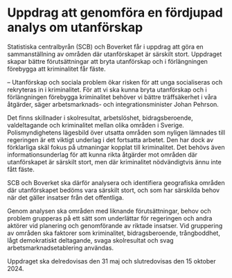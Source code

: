 # Uppdrag att genomföra en fördjupad analys om utanförskap

Statistiska centralbyrån (SCB) och Boverket får i uppdrag att göra en sammanställning av områden där utanförskapet är särskilt stort. Uppdraget skapar bättre förutsättningar att bryta utanförskap och i förlängningen förebygga att kriminalitet får fäste.

– Utanförskap och sociala problem ökar risken för att unga socialiseras och rekryteras in i kriminalitet. För att vi ska kunna bryta utanförskap och i förlängningen förebygga kriminalitet behöver vi bättre träffsäkerhet i våra åtgärder, säger arbetsmarknads- och integrationsminister Johan Pehrson.

Det finns skillnader i skolresultat, arbetslöshet, bidragsberoende, valdeltagande och kriminalitet mellan olika områden i Sverige. Polismyndighetens lägesbild över utsatta områden som nyligen lämnades till regeringen är ett viktigt underlag i det fortsatta arbetet. Den har dock av förklarliga skäl fokus på utmaningar kopplat till kriminalitet. Det behövs även informationsunderlag för att kunna rikta åtgärder mot områden där utanförskapet är särskilt stort, men där kriminalitet nödvändigtvis ännu inte fått fäste.

SCB och Boverket ska därför analysera och identifiera geografiska områden där utanförskapet bedöms vara särskilt stort, och som har särskilda behov när det gäller insatser från det offentliga.

Genom analysen ska områden med liknande förutsättningar, behov och problem grupperas på ett sätt som underlättar för regeringen och andra aktörer vid planering och genomförande av riktade insatser. Vid gruppering av områden ska faktorer som kriminalitet, bidragsberoende, trångboddhet, lågt demokratiskt deltagande, svaga skolresultat och svag arbetsmarknadsetablering användas.

Uppdraget ska delredovisas den 31 maj och slutredovisas den 15 oktober 2024.
